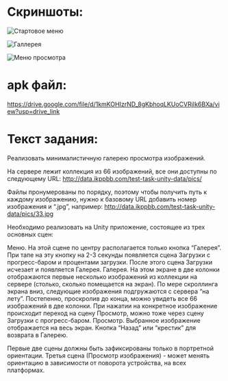 # Скриншоты:

![Стартовое меню](https://drive.google.com/file/d/1BGpM5DV4Go4Cb6MqiJGJgMP2OQV5XbQp/view?usp=sharing)

![Галлерея](https://drive.google.com/file/d/1Ten-oBJBLiQFqErT97sQfcvDbPH5M6xS/view?usp=sharing)

![Меню просмотра](https://drive.google.com/file/d/1AIddqhZVDGgX3whpyqTnQNoRqb1RYXXF/view?usp=sharing)


# apk файл: 
https://drive.google.com/file/d/1kmKOHIzrND_8gKbhoqLKUoCVRjIk6BXa/view?usp=drive_link

# Текст задания:
Реализовать минималистичную галерею просмотра изображений.

На сервере лежит коллекция из 66 изображений, все они доступны по следующему URL:
http://data.ikppbb.com/test-task-unity-data/pics/

Файлы пронумерованы по порядку, поэтому чтобы получить путь к каждому изображению, нужно к базовому URL добавить номер изображения и “.jpg”, например:
http://data.ikppbb.com/test-task-unity-data/pics/33.jpg

Необходимо реализовать на Unity приложение, состоящее из трех основных сцен:

Меню. На этой сцене по центру располагается только кнопка “Галерея”. При тапе на эту кнопку на 2-3 секунды появляется сцена Загрузки с прогресс-баром и процентами загрузки. После этого сцена Загрузки исчезает и появляется Галерея.
Галерея. На этом экране в две колонки отображаются первые несколько изображений из коллекции на сервере (столько, сколько помещается на экран). По мере скроллинга экрана вниз, следующие изображения подгружаются с сервера “на лету”. Постепенно, проскролив до конца, можно увидеть все 66 изображений в две колонки. При нажатии на конкретное изображение происходит переход на сцену Просмотр, можно тоже через сцену Загрузки с прогресс-баром.
Просмотр. Выбранное изображение отображается на весь экран. Кнопка “Назад” или “крестик” для возврата в Галерею. 

Первые две сцены должны быть зафиксированы только в портретной ориентации. Третья сцена (Просмотр изображения) - может менять ориентацию в зависимости от поворота устройства, на всех платформах.